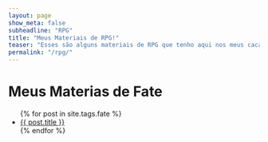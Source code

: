 ```yaml
---
layout: page
show_meta: false
subheadline: "RPG"
title: "Meus Materiais de RPG!"
teaser: "Esses são alguns materiais de RPG que tenho aqui nos meus cacarecos. Fique a vontade para se Servir"
permalink: "/rpg/"
---
```


<h1>Meus Materias de Fate</h1>

<ul>
    {% for post in site.tags.fate %}
    <li><a href="{{ post.url }}">{{ post.title }}</a></li>
    {% endfor %}
</ul>
